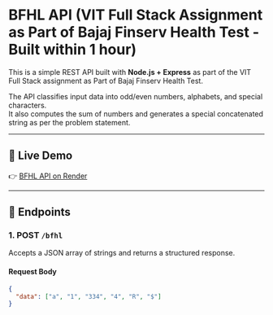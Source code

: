 # BFHL API (VIT Full Stack Assignment as Part of Bajaj Finserv Health Test - Built within 1 hour)

This is a simple REST API built with **Node.js + Express** as part of the VIT Full Stack assignment as Part of Bajaj Finserv Health Test.

The API classifies input data into odd/even numbers, alphabets, and special characters.  
It also computes the sum of numbers and generates a special concatenated string as per the problem statement.

---

## 🚀 Live Demo
👉 [BFHL API on Render](https://vit-bfhl-api-h24f.onrender.com/bfhl)

---

## 📌 Endpoints

### 1. POST `/bfhl`
Accepts a JSON array of strings and returns a structured response.

#### Request Body
```json
{
  "data": ["a", "1", "334", "4", "R", "$"]
}
